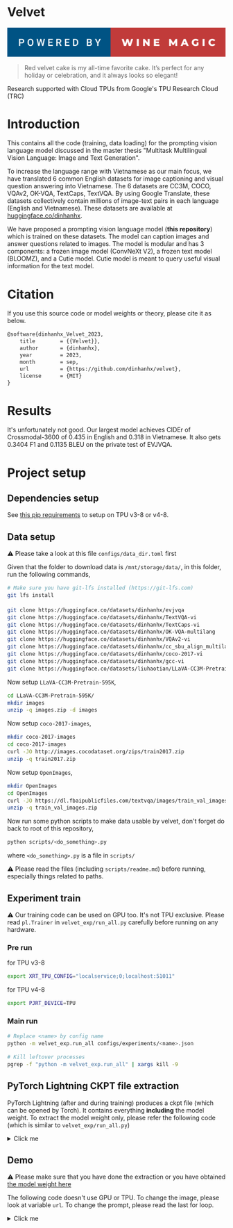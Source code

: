 Velvet
======

![Alt text](powered-by-wine-magic.svg)

> Red velvet cake is my all-time favorite cake. It’s perfect for any holiday or celebration, and it always looks so elegant!

Research supported with Cloud TPUs from Google's TPU Research Cloud (TRC)

# Introduction

This contains all the code (training, data loading) for the prompting vision language model discussed in the master thesis "Multitask Multilingual Vision Language: Image and Text Generation".

To increase the language range with Vietnamese as our main focus, we have translated 6 common English datasets for image captioning and visual question answering into Vietnamese. The 6 datasets are CC3M, COCO, VQAv2, OK-VQA, TextCaps, TextVQA. By using Google Translate, these datasets collectively contain millions of image-text pairs in each language (English and Vietnamese). These datasets are available at [huggingface.co/dinhanhx](https://huggingface.co/dinhanhx).

We have proposed a prompting vision language model (**this repository**) which is trained on these datasets. The model can caption images and answer questions related to images. The model is modular and has 3 components: a frozen image model (ConvNeXt V2), a frozen text model (BLOOMZ), and a Cutie model. Cutie model is meant to query useful visual information for the text model.

# Citation

If you use this source code or model weights or theory, please cite it as below.
```
@software{dinhanhx_Velvet_2023,
	title        = {{Velvet}},
	author       = {dinhanhx},
	year         = 2023,
	month        = sep,
	url          = {https://github.com/dinhanhx/velvet},
	license      = {MIT}
}
```

# Results

It's unfortunately not good. Our largest model achieves CIDEr of Crossmodal-3600 of 0.435 in English and 0.318 in Vietnamese. It also gets 0.3404 F1 and 0.1135 BLEU on the private test of EVJVQA.

# Project setup

## Dependencies setup

See [this pip requirements](https://gist.github.com/dinhanhx/2cf2c8b3dbf45db8d722bca5c098d3dd#pip-requirements) to setup on TPU v3-8 or v4-8.

## Data setup

⚠ Please take a look at this file `configs/data_dir.toml` first

Given that the folder to download data is `/mnt/storage/data/`, in this folder, run the following commands,
```sh
# Make sure you have git-lfs installed (https://git-lfs.com)
git lfs install

git clone https://huggingface.co/datasets/dinhanhx/evjvqa
git clone https://huggingface.co/datasets/dinhanhx/TextVQA-vi
git clone https://huggingface.co/datasets/dinhanhx/TextCaps-vi
git clone https://huggingface.co/datasets/dinhanhx/OK-VQA-multilang
git clone https://huggingface.co/datasets/dinhanhx/VQAv2-vi
git clone https://huggingface.co/datasets/dinhanhx/cc_sbu_align_multilang
git clone https://huggingface.co/datasets/dinhanhx/coco-2017-vi
git clone https://huggingface.co/datasets/dinhanhx/gcc-vi
git clone https://huggingface.co/datasets/liuhaotian/LLaVA-CC3M-Pretrain-595K
```

Now setup `LLaVA-CC3M-Pretrain-595K`,
```sh
cd LLaVA-CC3M-Pretrain-595K/
mkdir images
unzip -q images.zip -d images
```

Now setup `coco-2017-images`,
```sh
mkdir coco-2017-images
cd coco-2017-images
curl -JO http://images.cocodataset.org/zips/train2017.zip
unzip -q train2017.zip
```

Now setup `OpenImages`,
```sh
mkdir OpenImages
cd OpenImages
curl -JO https://dl.fbaipublicfiles.com/textvqa/images/train_val_images.zip
unzip -q train_val_images.zip
```

Now run some python scripts to make data usable by velvet, 
don't forget do back to root of this repository,
```sh
python scripts/<do_something>.py
```
where `<do_something>.py` is a file in `scripts/`

⚠ Please read the files (including `scripts/readme.md`) before running, especially things related to paths.

## Experiment train

⚠ Our training code can be used on GPU too. It's not TPU exclusive. Please read `pl.Trainer` in `velvet_exp/run_all.py` carefully before running on any hardware.

### Pre run

for TPU v3-8
```sh
export XRT_TPU_CONFIG="localservice;0;localhost:51011"
```

for TPU v4-8
```sh
export PJRT_DEVICE=TPU
```

### Main run

```sh
# Replace <name> by config name
python -m velvet_exp.run_all configs/experiments/<name>.json
```

```sh
# Kill leftover processes
pgrep -f "python -m velvet_exp.run_all" | xargs kill -9
```

## PyTorch Lightning CKPT file extraction

PyTorch Lightning (after and during training) produces a ckpt file (which can be opened by Torch). It contains everything **including** the model weight. To extract the model weight only, please refer the following code (which is similar to `velvet_exp/run_all.py`)

<details>
    <summary>Click me</summary>

```python
import json

import torch
from transformers.models.bert import BertConfig
from transformers.models.bloom import BloomConfig
from transformers.models.convnextv2.modeling_convnextv2 import ConvNextV2Config

from velvet_exp.run_all import Wrapper

experiment_config = json.load(open("configs/experiments/big_model.json", "r"))

image_model_name = experiment_config.get("image_model_name", None)
if image_model_name is None:
    image_model_name = "facebook/convnextv2-base-22k-224"

image_config = ConvNextV2Config.from_pretrained(image_model_name)

bloom_model_name = experiment_config.get("bloom_model_name", None)
if bloom_model_name is None:
    bloom_model_name = "bigscience/bloomz-560m"

bloom_config = BloomConfig.from_pretrained(bloom_model_name)

bert_config = BertConfig(
    hidden_size=1024,
    num_hidden_layers=6,
    num_attention_heads=16,
    is_decoder=True,
    add_cross_attention=True,
)

wrapper = Wrapper(
    experiment_config=experiment_config,
    image_config=image_config,  # type: ignore
    bert_config=bert_config,
    bloom_config=bloom_config,  # type: ignore
    bloom_name=bloom_model_name,
    learning_rate=experiment_config["learning_rate"],
    warmup_ratio=experiment_config["warmup_ratio"],
    use_lrs=experiment_config["use_learning_rate_scheduler"],
    warmup_steps=experiment_config.get("warmup_steps", None),
)

wrapper.load_state_dict(torch.load("big_model_logs/lightning_logs/version_0/checkpoints/last.ckpt")["state_dict"])

torch.save(wrapper.visual_bloom.state_dict(), "big_model_logs/lightning_logs/version_0/checkpoints/visual_bloom.torch")
```

</details>

## Demo

⚠ Please make sure that you have done the extraction or you have obtained [the model weight here](https://drive.google.com/file/d/1g3c9INmUyYCnYbrBTmnjrGEc56iuQ_hz/view?usp=sharing)

The following code doesn't use GPU or TPU. To change the image, please look at variable `url`. To change the prompt, please read the last for loop.

<details>
    <summary>Click me</summary>

```python
import requests
import torch
from PIL import Image
from transformers.models.bert import BertConfig
from transformers.models.bloom import BloomConfig, BloomTokenizerFast
from transformers.models.convnext import ConvNextImageProcessor
from transformers.models.convnextv2.modeling_convnextv2 import (
    ConvNextV2Config,
    ConvNextV2Model,
)

from velvet.collator import ImageFeatureCollator
from velvet.model import VisualBloom

image_model_name = "facebook/convnextv2-large-22k-224"
image_config = ConvNextV2Config.from_pretrained(image_model_name)
image_processor = ConvNextImageProcessor.from_pretrained(image_model_name)
image_model = ConvNextV2Model.from_pretrained(image_model_name)
image_feature_collator = ImageFeatureCollator(image_processor, image_model)

bloom_model_name = "bigscience/bloomz-1b7"
bloom_config = BloomConfig.from_pretrained(bloom_model_name)
tokenizer = BloomTokenizerFast.from_pretrained(bloom_model_name)
tokenizer.padding_side = "right"

bert_config = BertConfig(
    hidden_size=1024,
    num_hidden_layers=6,
    num_attention_heads=16,
    is_decoder=True,
    add_cross_attention=True,
)

visual_bloom = VisualBloom(
    image_config, bert_config, bloom_config, bloom_model_name, use_frozen_bloom=False
)
visual_bloom.load_state_dict(
    torch.load("big_model_logs/lightning_logs/version_0/checkpoints/visual_bloom.torch")
)
visual_bloom = visual_bloom.eval()

url = "https://i.imgur.com/Y2vIAJp.jpg"

language_list = ["en", "vi"]
for language in language_list:
    # instruction = (
    #     f"Generate answer in {language}: what is the color of the sky?"
    #     if language == "en"
    #     else f"Generate answer in {language}: màu sắc của bầu trời là gì?"
    # )
    instruction = f"Generate caption in {language}:"
    print(instruction)
    image = Image.open(requests.get(url, stream=True).raw).convert("RGB")

    image_features, image_attentions = image_feature_collator([image])
    instruction_inputs = tokenizer([instruction], return_tensors="pt")

    language_output = visual_bloom.generate(
        image_features,
        image_attentions,
        instruction_inputs["input_ids"],
        instruction_inputs["attention_mask"],
    )

    human_output = tokenizer.decode(language_output[0], skip_special_tokens=True)
    print(human_output.split(".")[0])
```

</details>